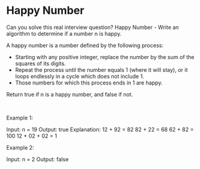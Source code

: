 # Happy Number

Can you solve this real interview question? Happy Number - Write an algorithm to determine if a number n is happy.

A happy number is a number defined by the following process:

 * Starting with any positive integer, replace the number by the sum of the squares of its digits.
 * Repeat the process until the number equals 1 (where it will stay), or it loops endlessly in a cycle which does not include 1.
 * Those numbers for which this process ends in 1 are happy.

Return true if n is a happy number, and false if not.

 

Example 1:


Input: n = 19
Output: true
Explanation:
12 + 92 = 82
82 + 22 = 68
62 + 82 = 100
12 + 02 + 02 = 1


Example 2:


Input: n = 2
Output: false